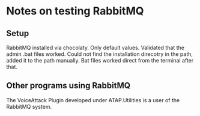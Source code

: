 # Notes on testing RabbitMQ

## Setup

RabbitMQ installed via chocolaty. Only default values. Validated that the admin .bat files worked. Could not find the installation direcotry in the path, added it to the path manually. Bat files worked direct from the terminal after that.

## Other programs using RabbitMQ

The VoiceAttack Plugin developed under ATAP.Utilities is a user of the RabbitMQ system.
